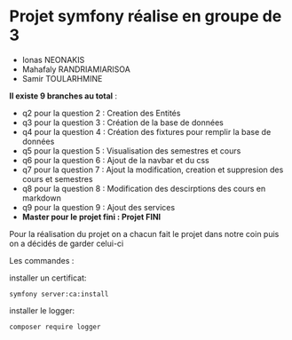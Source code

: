 # Projet symfony réalise en groupe de 3 

- Ionas NEONAKIS
- Mahafaly RANDRIAMIARISOA
- Samir TOULARHMINE

__Il existe 9 branches au total__ : 
* q2 pour la question 2 : Creation des Entités
* q3 pour la question 3 : Création de la base de données
* q4 pour la question 4 : Création des fixtures pour remplir la base de données
* q5 pour la question 5 : Visualisation des semestres et cours
* q6 pour la question 6 : Ajout de la navbar et du css
* q7 pour la question 7 : Ajout la modification, creation et suppresion des cours et semestres
* q8 pour la question 8 : Modification des descirptions des cours en markdown
* q9 pour la question 9 : Ajout des services
* **Master pour le projet fini :  Projet FINI**

Pour la réalisation du projet on a chacun fait le projet dans notre coin puis on a décidés de garder celui-ci

Les commandes  :

installer un certificat:

```symfony server:ca:install```

installer le logger:

```
composer require logger
```